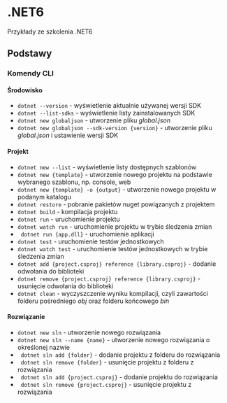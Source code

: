# .NET6
Przykłady ze szkolenia .NET6

## Podstawy

### Komendy CLI
#### Środowisko
- ``` dotnet --version ``` - wyświetlenie aktualnie używanej wersji SDK
- ``` dotnet --list-sdks ``` - wyświetlenie listy zainstalowanych SDK
- ``` dotnet new globaljson ``` - utworzenie pliku _global.json_
- ``` dotnet new globaljson --sdk-version {version} ``` - utworzenie pliku _global.json_ i ustawienie wersji SDK

#### Projekt
- ``` dotnet new --list ``` - wyświetlenie listy dostępnych szablonów
- ``` dotnet new {template} ``` - utworzenie nowego projektu na podstawie wybranego szablonu, np. console, web
- ``` dotnet new {template} -o {output} ``` - utworzenie nowego projektu w podanym katalogu
- ``` dotnet restore ``` - pobranie pakietów nuget powiązanych z projektem
- ``` dotnet build ``` - kompilacja projektu
- ``` dotnet run ``` - uruchomienie projektu
- ``` dotnet watch run ``` - uruchomienie projektu w trybie śledzenia zmian
- ``` dotnet run {app.dll}``` - uruchomienie aplikacji
- ``` dotnet test ``` - uruchomienie testów jednostkowych
- ``` dotnet watch test ``` - uruchomienie testów jednostkowych w trybie śledzenia zmian
- ``` dotnet add {project.csproj} reference {library.csproj} ``` - dodanie odwołania do biblioteki
- ``` dotnet remove {project.csproj} reference {library.csproj} ``` - usunięcie odwołania do biblioteki
- ``` dotnet clean ``` - wyczyszczenie wyniku kompilacji, czyli zawartości folderu pośredniego _obj_ oraz folderu końcowego _bin_

#### Rozwiązanie
- ``` dotnet new sln ``` - utworzenie nowego rozwiązania
- ``` dotnet new sln --name {name} ``` - utworzenie nowego rozwiązania o określonej nazwie
- ``` dotnet sln add {folder}``` - dodanie projektu z folderu do rozwiązania
- ``` dotnet sln remove {folder}``` - usunięcie projektu z folderu z rozwiązania
- ``` dotnet sln add {project.csproj}``` - dodanie projektu do rozwiązania
- ``` dotnet sln remove {project.csproj}``` - usunięcie projektu z rozwiązania
